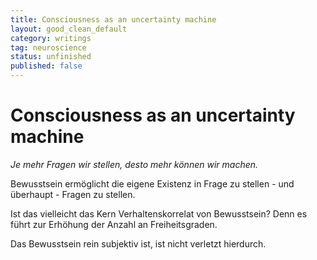 ```yaml
---
title: Consciousness as an uncertainty machine
layout: good_clean_default
category: writings
tag: neuroscience
status: unfinished
published: false
---
```

# Consciousness as an uncertainty machine

*Je mehr Fragen wir stellen, desto mehr können wir machen.*

Bewusstsein ermöglicht die eigene Existenz in Frage zu stellen - und
überhaupt - Fragen zu stellen.  

Ist das vielleicht das Kern Verhaltenskorrelat von Bewusstsein? Denn
es führt zur Erhöhung der Anzahl an Freiheitsgraden.  

Das Bewusstsein rein subjektiv ist, ist nicht verletzt hierdurch.  
